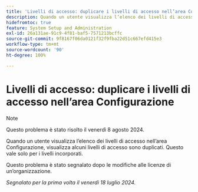 ```yaml
---
title: 'Livelli di accesso: duplicare i livelli di accesso nell’area Configurazione'
description: Quando un utente visualizza l’elenco dei livelli di accesso nell’area Configurazione, visualizza alcuni livelli di accesso sono duplicati. Questo vale solo per i livelli incorporati.
hidefromtoc: true
feature: System Setup and Administration
exl-id: 26a131ae-91c9-4f81-baf5-7571213bcffc
source-git-commit: 9f8167f06da0121f32f9fba22d51c667efd415e3
workflow-type: tm+mt
source-wordcount: '90'
ht-degree: 100%

---
```


# Livelli di accesso: duplicare i livelli di accesso nell’area Configurazione

>[!NOTE]
>
>Questo problema è stato risolto il venerdì 8 agosto 2024.

Quando un utente visualizza l’elenco dei livelli di accesso nell’area Configurazione, visualizza alcuni livelli di accesso sono duplicati. Questo vale solo per i livelli incorporati.

Questo problema è stato segnalato dopo le modifiche alle licenze di un’organizzazione.

_Segnalato per la prima volta il venerdì 18 luglio 2024._
